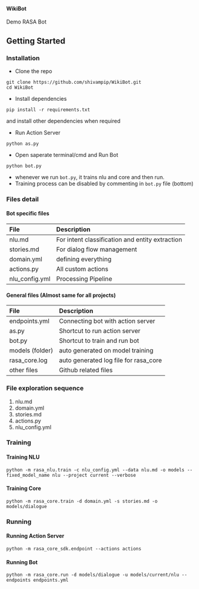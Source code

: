 #### WikiBot
Demo RASA Bot

## Getting Started

### Installation

* Clone the repo
```
git clone https://github.com/shivampip/WikiBot.git
cd WikiBot
```
* Install dependencies
```
pip install -r requirements.txt
```
and install other dependencies when required

* Run Action Server
```
python as.py
```

* Open saperate terminal/cmd and Run Bot
```
python bot.py
```
* whenever we run `bot.py`, it trains nlu and core and then run.
* Training process can be disabled by commenting in `bot.py` file (bottom)



### Files detail

#### Bot specific files

| File        | Description  |
|:----------- |:-------------| 
| nlu.md      | For intent classification and entity extraction | 
| stories.md  | For dialog flow management |   
| domain.yml  | defining everything |
| actions.py  | All custom actions  |
| nlu_config.yml | Processing Pipeline  |


#### General files (Almost same for all projects)

| File        | Description  |
|:----------- |:-------------| 
| endpoints.yml | Connecting bot with action server | 
| as.py  | Shortcut to run action server |   
| bot.py | Shortcut to train and run bot |
| models (folder) | auto generated on model training |
| rasa_core.log | auto generated log file for rasa_core |
| other files  | Github related files  |


### File exploration sequence

1. nlu.md
2. domain.yml
3. stories.md
4. actions.py
5. nlu_config.yml


### Training

#### Training NLU
```
python -m rasa_nlu.train -c nlu_config.yml --data nlu.md -o models --fixed_model_name nlu --project current --verbose
```

#### Training Core
```
python -m rasa_core.train -d domain.yml -s stories.md -o models/dialogue
```

### Running

#### Running Action Server
```
python -m rasa_core_sdk.endpoint --actions actions
```

#### Running Bot
```
python -m rasa_core.run -d models/dialogue -u models/current/nlu --endpoints endpoints.yml
```



